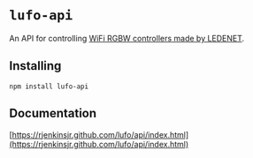 # `lufo-api`
An API for controlling [WiFi RGBW controllers made by LEDENET](https://www.amazon.com/dp/B00MDKOSN0/).

## Installing

`npm install lufo-api`

## Documentation

[https://rjenkinsjr.github.com/lufo/api/index.html](https://rjenkinsjr.github.com/lufo/api/index.html)

